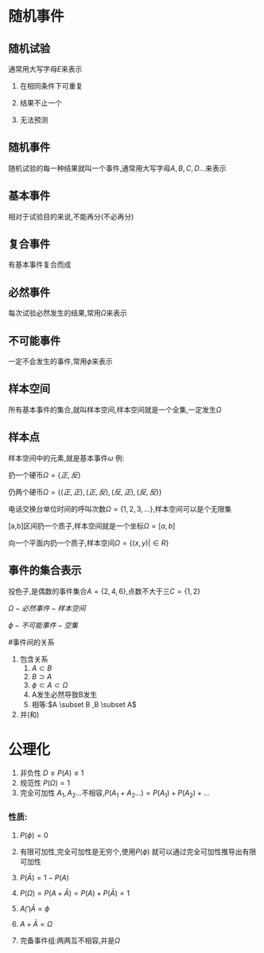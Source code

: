 # 随机事件

## 随机试验

通常用大写字母$E$来表示

1. 在相同条件下可重复

2. 结果不止一个

3. 无法预测

## 随机事件

随机试验的每一种结果就叫一个事件,通常用大写字母$A,B,C,D\ldots$来表示

## 基本事件

相对于试验目的来说,不能再分(不必再分)

## 复合事件

有基本事件复合而成

## 必然事件

每次试验必然发生的结果,常用$\Omega$来表示

## 不可能事件

一定不会发生的事件,常用$\phi$来表示

## 样本空间

所有基本事件的集合,就叫样本空间,样本空间就是一个全集,一定发生$\Omega$

## 样本点

样本空间中的元素,就是基本事件$\omega$
例:

扔一个硬币$\Omega=\{正,反\}$

仍两个硬币$\Omega=\{(正,正),(正,反),(反,正),(反,反)\}$

电话交换台单位时间的呼叫次数$\Omega=\{1,2,3,\ldots\}$,样本空间可以是个无限集

[a,b]区间扔一个质子,样本空间就是一个坐标$\Omega=[a,b]$

向一个平面内扔一个质子,样本空间$\Omega=\{(x,y)|\in R\}$

## 事件的集合表示

投色子,是偶数的事件集合$A=\{2,4,6\}$,点数不大于三$C=\{1,2\}$

$\Omega-必然事件-样本空间$

$\phi-不可能事件-空集$

#事件间的关系

1. 包含关系
	1. $A\subset B$
	2. $B \supset A$
	3. $\phi \subset A \subset \Omega$
	4. A发生必然导致B发生
	5. 相等:$A \subset B $,$B \subset A$
2. 并(和)

# 公理化

1. 非负性 $D \leq P(A) \leq 1$
2. 规范性 $P(\Omega)=1$
3. 完全可加性 $A_1,A_2 \ldots$不相容,$P(A_1+A_2\ldots)=P(A_1)+P(A_2)+\ldots$



### 性质:

1. $P(\phi)=0$ 

2. 有限可加性,完全可加性是无穷个,使用$P(\phi)$ 就可以通过完全可加性推导出有限可加性

3.  $P(\bar{A}) = 1 - P(A)$ 
   1. $P(\Omega)=P(A+\bar{A})=P(A)+P(\bar{A})=1$
   2. $A\bigcap\bar{A}=\phi$ 
   3. $A+\bar{A}=\Omega$ 
   4. 完备事件组:两两互不相容,并是$\Omega$